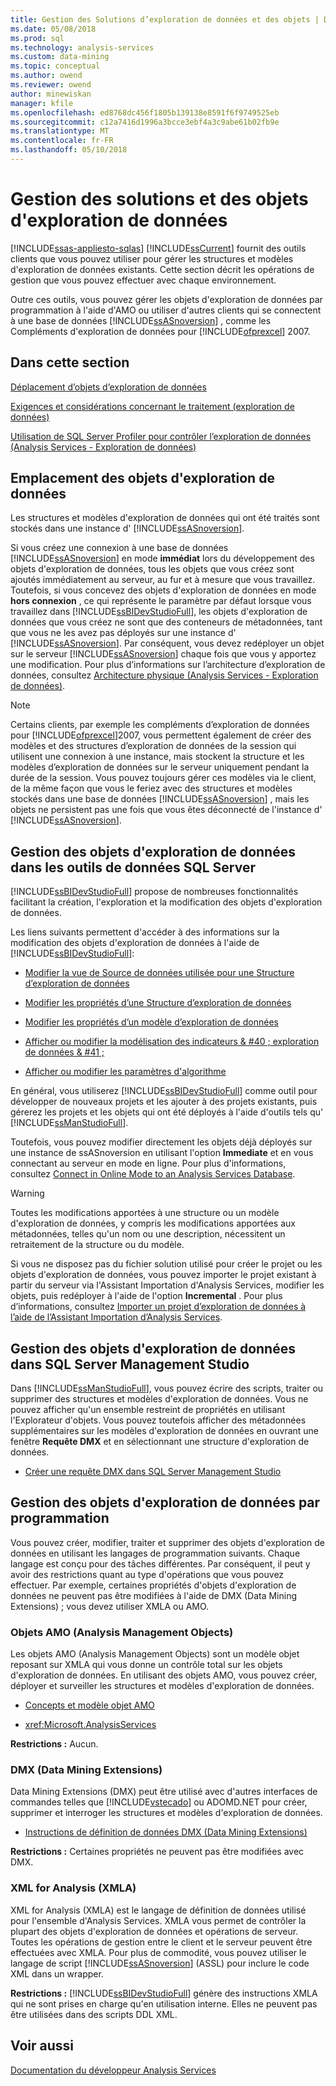 ```yaml
---
title: Gestion des Solutions d’exploration de données et des objets | Documents Microsoft
ms.date: 05/08/2018
ms.prod: sql
ms.technology: analysis-services
ms.custom: data-mining
ms.topic: conceptual
ms.author: owend
ms.reviewer: owend
author: minewiskan
manager: kfile
ms.openlocfilehash: ed8768dc456f1805b139138e8591f6f9749525eb
ms.sourcegitcommit: c12a7416d1996a3bcce3ebf4a3c9abe61b02fb9e
ms.translationtype: MT
ms.contentlocale: fr-FR
ms.lasthandoff: 05/10/2018
---
```

# <a name="management-of-data-mining-solutions-and-objects"></a>Gestion des solutions et des objets d'exploration de données
[!INCLUDE[ssas-appliesto-sqlas](../../includes/ssas-appliesto-sqlas.md)]
  [!INCLUDE[ssCurrent](../../includes/sscurrent-md.md)] fournit des outils clients que vous pouvez utiliser pour gérer les structures et modèles d'exploration de données existants. Cette section décrit les opérations de gestion que vous pouvez effectuer avec chaque environnement.  
  
 Outre ces outils, vous pouvez gérer les objets d'exploration de données par programmation à l'aide d'AMO ou utiliser d'autres clients qui se connectent à une base de données [!INCLUDE[ssASnoversion](../../includes/ssasnoversion-md.md)] , comme les Compléments d'exploration de données pour [!INCLUDE[ofprexcel](../../includes/ofprexcel-md.md)] 2007.  
  
## <a name="in-this-section"></a>Dans cette section  
 [Déplacement d’objets d’exploration de données](../../analysis-services/data-mining/moving-data-mining-objects.md)  
  
 [Exigences et considérations concernant le traitement &#40;exploration de données&#41;](../../analysis-services/data-mining/processing-requirements-and-considerations-data-mining.md)  
  
 [Utilisation de SQL Server Profiler pour contrôler l’exploration de données &#40;Analysis Services - Exploration de données&#41;](../../analysis-services/data-mining/using-sql-server-profiler-to-monitor-data-mining-analysis-services-data-mining.md)  
  
## <a name="location-of-data-mining-objects"></a>Emplacement des objets d'exploration de données  
 Les structures et modèles d'exploration de données qui ont été traités sont stockés dans une instance d' [!INCLUDE[ssASnoversion](../../includes/ssasnoversion-md.md)].  
  
 Si vous créez une connexion à une base de données [!INCLUDE[ssASnoversion](../../includes/ssasnoversion-md.md)] en mode **immédiat** lors du développement des objets d'exploration de données, tous les objets que vous créez sont ajoutés immédiatement au serveur, au fur et à mesure que vous travaillez. Toutefois, si vous concevez des objets d'exploration de données en mode **hors connexion** , ce qui représente le paramètre par défaut lorsque vous travaillez dans [!INCLUDE[ssBIDevStudioFull](../../includes/ssbidevstudiofull-md.md)], les objets d'exploration de données que vous créez ne sont que des conteneurs de métadonnées, tant que vous ne les avez pas déployés sur une instance d' [!INCLUDE[ssASnoversion](../../includes/ssasnoversion-md.md)]. Par conséquent, vous devez redéployer un objet sur le serveur [!INCLUDE[ssASnoversion](../../includes/ssasnoversion-md.md)] chaque fois que vous y apportez une modification. Pour plus d’informations sur l’architecture d’exploration de données, consultez [Architecture physique &#40;Analysis Services - Exploration de données&#41;](../../analysis-services/data-mining/physical-architecture-analysis-services-data-mining.md).  
  
> [!NOTE]  
>  Certains clients, par exemple les compléments d’exploration de données pour [!INCLUDE[ofprexcel](../../includes/ofprexcel-md.md)]2007, vous permettent également de créer des modèles et des structures d’exploration de données de la session qui utilisent une connexion à une instance, mais stockent la structure et les modèles d’exploration de données sur le serveur uniquement pendant la durée de la session. Vous pouvez toujours gérer ces modèles via le client, de la même façon que vous le feriez avec des structures et modèles stockés dans une base de données [!INCLUDE[ssASnoversion](../../includes/ssasnoversion-md.md)] , mais les objets ne persistent pas une fois que vous êtes déconnecté de l'instance d' [!INCLUDE[ssASnoversion](../../includes/ssasnoversion-md.md)].  
  
## <a name="managing-data-mining-objects-in-sql-server-data-tools"></a>Gestion des objets d'exploration de données dans les outils de données SQL Server  
 [!INCLUDE[ssBIDevStudioFull](../../includes/ssbidevstudiofull-md.md)] propose de nombreuses fonctionnalités facilitant la création, l'exploration et la modification des objets d'exploration de données.  
  
 Les liens suivants permettent d'accéder à des informations sur la modification des objets d'exploration de données à l'aide de [!INCLUDE[ssBIDevStudioFull](../../includes/ssbidevstudiofull-md.md)]:  
  
-   [Modifier la vue de Source de données utilisée pour une Structure d’exploration de données](../../analysis-services/data-mining/edit-the-data-source-view-used-for-a-mining-structure.md)  
  
-   [Modifier les propriétés d’une Structure d’exploration de données](../../analysis-services/data-mining/change-the-properties-of-a-mining-structure.md)  
  
-   [Modifier les propriétés d’un modèle d’exploration de données](../../analysis-services/data-mining/change-the-properties-of-a-mining-model.md)  
  
-   [Afficher ou modifier la modélisation des indicateurs & #40 ; exploration de données & #41 ;](../../analysis-services/data-mining/view-or-change-modeling-flags-data-mining.md)  
  
-   [Afficher ou modifier les paramètres d'algorithme](../../analysis-services/data-mining/view-or-change-algorithm-parameters.md)  
  
 En général, vous utiliserez [!INCLUDE[ssBIDevStudioFull](../../includes/ssbidevstudiofull-md.md)] comme outil pour développer de nouveaux projets et les ajouter à des projets existants, puis gérerez les projets et les objets qui ont été déployés à l'aide d'outils tels qu' [!INCLUDE[ssManStudioFull](../../includes/ssmanstudiofull-md.md)].  
  
 Toutefois, vous pouvez modifier directement les objets déjà déployés sur une instance de ssASnoversion en utilisant l'option **Immediate** et en vous connectant au serveur en mode en ligne. Pour plus d'informations, consultez [Connect in Online Mode to an Analysis Services Database](../../analysis-services/multidimensional-models/connect-in-online-mode-to-an-analysis-services-database.md).  
  
> [!WARNING]  
>  Toutes les modifications apportées à une structure ou un modèle d'exploration de données, y compris les modifications apportées aux métadonnées, telles qu'un nom ou une description, nécessitent un retraitement de la structure ou du modèle.  
  
 Si vous ne disposez pas du fichier solution utilisé pour créer le projet ou les objets d'exploration de données, vous pouvez importer le projet existant à partir du serveur via l'Assistant Importation d'Analysis Services, modifier les objets, puis redéployer à l'aide de l'option **Incremental** . Pour plus d’informations, consultez [Importer un projet d’exploration de données à l’aide de l’Assistant Importation d’Analysis Services](../../analysis-services/data-mining/import-a-data-mining-project-using-the-analysis-services-import-wizard.md).  
  
## <a name="managing-data-mining-objects-in-sql-server-management-studio"></a>Gestion des objets d'exploration de données dans SQL Server Management Studio  
 Dans [!INCLUDE[ssManStudioFull](../../includes/ssmanstudiofull-md.md)], vous pouvez écrire des scripts, traiter ou supprimer des structures et modèles d'exploration de données. Vous ne pouvez afficher qu'un ensemble restreint de propriétés en utilisant l'Explorateur d'objets. Vous pouvez toutefois afficher des métadonnées supplémentaires sur les modèles d'exploration de données en ouvrant une fenêtre **Requête DMX** et en sélectionnant une structure d'exploration de données.  
  
-   [Créer une requête DMX dans SQL Server Management Studio](../../analysis-services/data-mining/create-a-dmx-query-in-sql-server-management-studio.md)  
  
## <a name="managing-data-mining-objects-programmatically"></a>Gestion des objets d'exploration de données par programmation  
 Vous pouvez créer, modifier, traiter et supprimer des objets d'exploration de données en utilisant les langages de programmation suivants. Chaque langage est conçu pour des tâches différentes. Par conséquent, il peut y avoir des restrictions quant au type d'opérations que vous pouvez effectuer. Par exemple, certaines propriétés d'objets d'exploration de données ne peuvent pas être modifiées à l'aide de DMX (Data Mining Extensions) ; vous devez utiliser XMLA ou AMO.  
  
### <a name="analysis-management-objects-amo"></a>Objets AMO (Analysis Management Objects)  
 Les objets AMO (Analysis Management Objects) sont un modèle objet reposant sur XMLA qui vous donne un contrôle total sur les objets d'exploration de données. En utilisant des objets AMO, vous pouvez créer, déployer et surveiller les structures et modèles d'exploration de données.  
  
-   [Concepts et modèle objet AMO](../../analysis-services/multidimensional-models/analysis-management-objects/amo-concepts-and-object-model.md)  
  
-   <xref:Microsoft.AnalysisServices>  
  
 **Restrictions :** Aucun.  
  
### <a name="data-mining-extensions-dmx"></a>DMX (Data Mining Extensions)  
 Data Mining Extensions (DMX) peut être utilisé avec d'autres interfaces de commandes telles que [!INCLUDE[vstecado](../../includes/vstecado-md.md)] ou ADOMD.NET pour créer, supprimer et interroger les structures et modèles d'exploration de données.  
  
-   [Instructions de définition de données DMX &#40;Data Mining Extensions&#41;](../../dmx/dmx-statements-data-definition.md)  
  
 **Restrictions :** Certaines propriétés ne peuvent pas être modifiées avec DMX.  
  
### <a name="xml-for-analysis-xmla"></a>XML for Analysis (XMLA)  
 XML for Analysis (XMLA) est le langage de définition de données utilisé pour l'ensemble d'Analysis Services. XMLA vous permet de contrôler la plupart des objets d'exploration de données et opérations de serveur. Toutes les opérations de gestion entre le client et le serveur peuvent être effectuées avec XMLA. Pour plus de commodité, vous pouvez utiliser le langage de script [!INCLUDE[ssASnoversion](../../includes/ssasnoversion-md.md)] (ASSL) pour inclure le code XML dans un wrapper.  
  
 **Restrictions :** [!INCLUDE[ssBIDevStudioFull](../../includes/ssbidevstudiofull-md.md)] génère des instructions XMLA qui ne sont prises en charge qu'en utilisation interne. Elles ne peuvent pas être utilisées dans des scripts DDL XML.  
  
## <a name="see-also"></a>Voir aussi  
 [Documentation du développeur Analysis Services](../../analysis-services/analysis-services-developer-documentation.md)  
  
  
